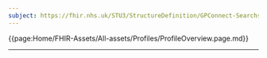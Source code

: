 ```yaml
---
subject: https://fhir.nhs.uk/STU3/StructureDefinition/GPConnect-Searchset-Bundle-1
---
```


{{page:Home/FHIR-Assets/All-assets/Profiles/ProfileOverview.page.md}}

---